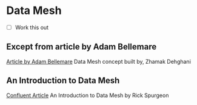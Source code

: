 # Data Mesh

- [ ] Work this out

## Except from article by Adam Bellemare

[Article by Adam Bellemare](https://thenewstack.io/the-game-changing-appeal-of-data-mesh)
Data Mesh concept built by, Zhamak Dehghani

## An Introduction to Data Mesh

[Confluent Article](https://www.confluent.io/blog/benefits-of-data-mesh-and-how-to-get-started/)
An Introduction to Data Mesh by Rick Spurgeon
